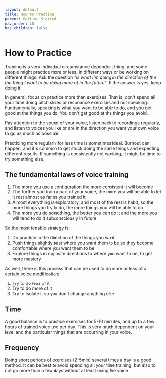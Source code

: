 ```yaml
---
layout: default
title: How to Practice
parent: Getting Started
nav_order: 10
has_children: false
---
```

# How to Practice
Training is a very individual circumstance dependent thing, and some people might practice more or less, in different ways or be working on different things. Ask the question _"is what I'm doing in the direction of the the thing I want to be doing more of in the future"_. If the answer is yes, keep doing it.

In general, focus on practice more than exercises. That is, don't spend all your time doing pitch slides or resonance exercises and not speaking. Fundamentally, speaking is what you want to be able to do, and you get good at the things you do. You don't get good at the things you avoid.

Pay attention to the sound of your voice, listen back to recordings regularly, and listen to voices you like or are in the direction you want your own voice to go as much as possible.

Practicing more regularly for less time is sometimes ideal. Burnout can happen, and it's common to get stuck doing the same things and expecting different results. If something is consistently not working, it might be time to try something else. 

## The fundamental laws of voice training
1. The more you use a configuration the more consistent it will become
2. The further you train a part of your voice, the more you will be able to let it rest almost as far as you trained it
3. Almost everything is exploratory, and most of the rest is habit, so the more things you try to do, the more things you will be able to do
4. The more you do something, the better you can do it and the more you will tend to do it subconsciously in future

So the most tenable strategy is:

1. Do practice in the direction of the things you want
2. Push things slightly past where you want them to be so they become comfortable where you want them to be
3. Explore things in opposite directions to where you want to be, to get more mastery

As well, there is this process that can be used to do more or less of a certain voice modification:

1. Try to do less of it
2. Try to do more of it
3. Try to isolate it so you don't change anything else

## Time
A good balance is to practice exercises for 5-10 minutes, and up to a few hours of trained voice use per day. This is very much dependent on your level and the particular things that are occurring in your voice.

## Frequency
Doing short periods of exercises (2-5min) several times a day is a good method. It can be best to avoid spending all your time training, but also to not go more than a few days without at least using the voice.
